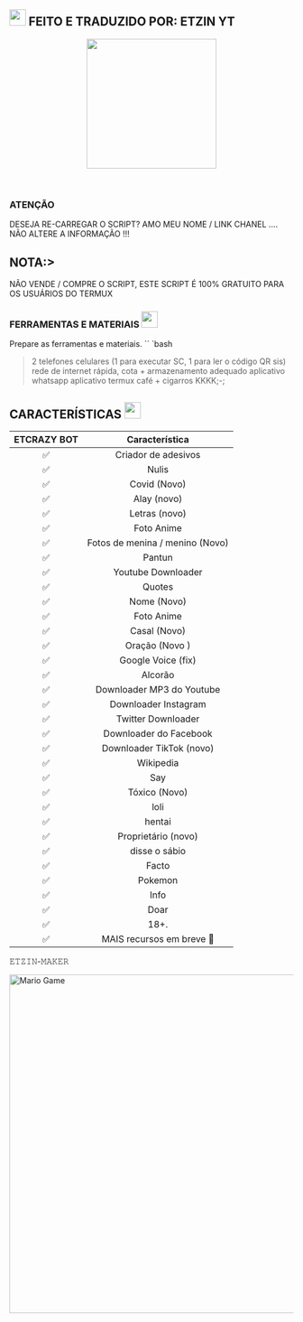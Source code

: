 ## <img src="https://github.com/TheDudeThatCode/TheDudeThatCode/blob/master/Assets/Hi.gif" width="29px"> FEITO E TRADUZIDO POR: ETZIN YT
<p align="center">
<img src="https://media-giphy-com.cdn.ampproject.org/ii/w820/s/media.giphy.com/media/1g3A0gpaidxWcL9Mfo/giphy.gif" width="230" height="230"/>
</p>
<br>


 
</details>

### ATENÇÃO
DESEJA RE-CARREGAR O SCRIPT? AMO MEU NOME / LINK CHANEL .... NÃO ALTERE A INFORMAÇÃO !!!

## NOTA:>
NÃO VENDE / COMPRE O SCRIPT, ESTE SCRIPT É 100% GRATUITO PARA OS USUÁRIOS DO TERMUX
</div>

### FERRAMENTAS E MATERIAIS <img src="https://github.com/TheDudeThatCode/TheDudeThatCode/blob/master/Assets/Mario_Hello_Big.gif" width="29px">
Prepare as ferramentas e materiais.
`` `bash
> 2 telefones celulares (1 para executar SC, 1 para ler o código QR sis)
> rede de internet rápida, cota +
> armazenamento adequado
> aplicativo whatsapp
> aplicativo termux
> café + cigarros KKKK;-;

## CARACTERÍSTICAS  <img src="https://github.com/TheDudeThatCode/TheDudeThatCode/blob/master/Assets/Earth.gif" width="29px">

| ETCRAZY  BOT      |                   Característica        |
| :-----------: | :------------------------------: |
|       ✅       | Criador de adesivos                  |
|       ✅       | Nulis                            |
|       ✅       | Covid (Novo)                      |
|       ✅       | Alay (novo)                       |
|       ✅       | Letras (novo)                      |
|       ✅       | Foto Anime                       |
|       ✅       | Fotos de menina / menino (Novo)           |
|       ✅       | Pantun                           |
|       ✅       | Youtube Downloader               |
|       ✅       | Quotes                           |
|       ✅       | Nome (Novo)                       |
|       ✅       | Foto Anime                       |
|       ✅       | Casal (Novo)                   |
|       ✅       | Oração (Novo )                    |
|       ✅       | Google Voice (fix)               |
|       ✅       | Alcorão                            |
|       ✅       | Downloader MP3 do Youtube           |
|       ✅       | Downloader Instagram              |
|       ✅       | Twitter Downloader               |
|       ✅       | Downloader do Facebook              |
|       ✅       | Downloader TikTok (novo)         |
|       ✅       | Wikipedia                        |
|       ✅       | Say                              |
|       ✅       | Tóxico (Novo)                      |
|       ✅       | loli                             |
|       ✅       | hentai                           |
|       ✅       | Proprietário (novo)                      |
|       ✅       | disse o sábio                       |
|       ✅       | Facto                            |
|       ✅       | Pokemon                          |
|       ✅       | Info                             |
|       ✅       | Doar                           |
|       ✅       | 18+.                             |
|       ✅       | MAIS recursos em breve 🍂        |

𝙴𝚃𝚉𝙸𝙽-𝙼𝙰𝙺𝙴𝚁

<img src="https://github.com/TheDudeThatCode/TheDudeThatCode/blob/master/Assets/Mario_Gameplay.gif" alt="Mario Game" width="600" />



